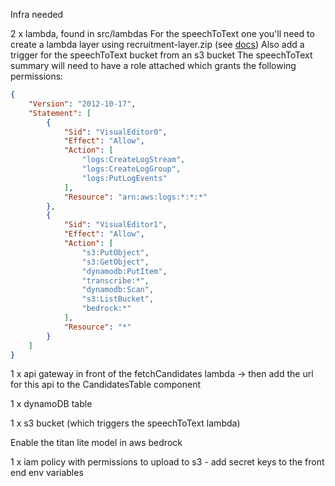 Infra needed

2 x lambda, found in src/lambdas
For the speechToText one you'll need to create a lambda layer using recruitment-layer.zip (see [docs](https://docs.aws.amazon.com/lambda/latest/dg/chapter-layers.html))
Also add a trigger for the speechToText bucket from an s3 bucket
The speechToText summary will need to have a role attached which grants the following permissions:
```json
{
    "Version": "2012-10-17",
    "Statement": [
        {
            "Sid": "VisualEditor0",
            "Effect": "Allow",
            "Action": [
                "logs:CreateLogStream",
                "logs:CreateLogGroup",
                "logs:PutLogEvents"
            ],
            "Resource": "arn:aws:logs:*:*:*"
        },
        {
            "Sid": "VisualEditor1",
            "Effect": "Allow",
            "Action": [
                "s3:PutObject",
                "s3:GetObject",
                "dynamodb:PutItem",
                "transcribe:*",
                "dynamodb:Scan",
                "s3:ListBucket",
                "bedrock:*"
            ],
            "Resource": "*"
        }
    ]
}
```

1 x api gateway in front of the fetchCandidates lambda -> then add the url for this api to the CandidatesTable component

1 x dynamoDB table

1 x s3 bucket (which triggers the speechToText lambda)

Enable the titan lite model in aws bedrock

1 x iam policy with permissions to upload to s3 - add secret keys to the front end env variables